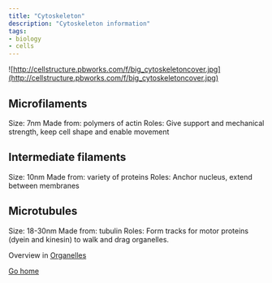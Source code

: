 ```yaml
---
title: "Cytoskeleton"
description: "Cytoskeleton information"
tags:
- biology
- cells
---
```


![http://cellstructure.pbworks.com/f/big_cytoskeletoncover.jpg](http://cellstructure.pbworks.com/f/big_cytoskeletoncover.jpg)

## Microfilaments

Size: 7nm
Made from: polymers of actin
Roles: Give support and mechanical strength, keep cell shape and enable movement

## Intermediate filaments

Size: 10nm
Made from: variety of proteins
Roles: Anchor nucleus, extend between membranes

## Microtubules
Size: 18-30nm
Made from: tubulin
Roles: Form tracks for motor proteins (dyein and kinesin) to walk and drag organelles.


Overview in [Organelles](sixth/Biology/Cells/Organelles)


[Go home](/)